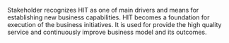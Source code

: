 Stakeholder recognizes HIT as one of main drivers and means for establishing new business capabilities. HIT becomes a foundation for execution of the business initiatives. It is used for provide the high quality service and continuously improve business model and its outcomes.